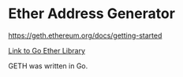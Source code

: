# Ether Address Generator



https://geth.ethereum.org/docs/getting-started

[Link to Go Ether Library](https://geth.ethereum.org/docs/getting-started)

GETH was written in Go.



